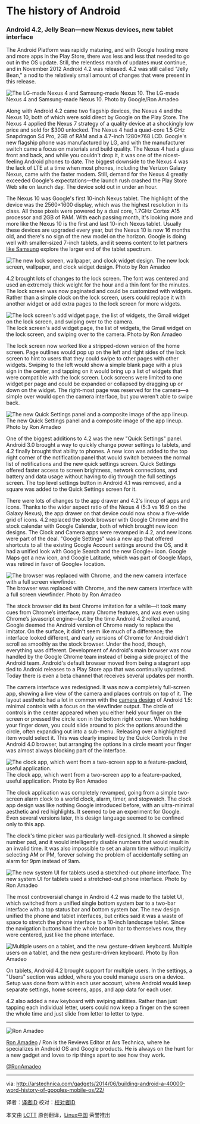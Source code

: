 The history of Android
================================================================================
### Android 4.2, Jelly Bean—new Nexus devices, new tablet interface ###

The Android Platform was rapidly maturing, and with Google hosting more and more apps in the Play Store, there was less and less that needed to go out in the OS update. Still, the relentless march of updates must continue, and in November 2012 Android 4.2 was released. 4.2 was still called "Jelly Bean," a nod to the relatively small amount of changes that were present in this release. 

![The LG-made Nexus 4 and Samsung-made Nexus 10.](http://cdn.arstechnica.net/wp-content/uploads/2014/03/unnamed.jpg)
The LG-made Nexus 4 and Samsung-made Nexus 10.
Photo by Google/Ron Amadeo

Along with Android 4.2 came two flagship devices, the Nexus 4 and the Nexus 10, both of which were sold direct by Google on the Play Store. The Nexus 4 applied the Nexus 7 strategy of a quality device at a shockingly low price and sold for $300 unlocked. The Nexus 4 had a quad-core 1.5 GHz Snapdragon S4 Pro, 2GB of RAM and a 4.7-inch 1280×768 LCD. Google's new flagship phone was manufactured by LG, and with the manufacturer switch came a focus on materials and build quality. The Nexus 4 had a glass front and back, and while you couldn't drop it, it was one of the nicest-feeling Android phones to date. The biggest downside to the Nexus 4 was the lack of LTE at a time when most phones, including the Verizon Galaxy Nexus, came with the faster modem. Still, demand for the Nexus 4 greatly exceeded Google's expectations—the launch rush crashed the Play Store Web site on launch day. The device sold out in under an hour.

The Nexus 10 was Google's first 10-inch Nexus tablet. The highlight of the device was the 2560×1600 display, which was the highest resolution in its class. All those pixels were powered by a dual core, 1.7GHz Cortex A15 processor and 2GB of RAM. With each passing month, it's looking more and more like the Nexus 10 is the first and last 10-inch Nexus tablet. Usually these devices are upgraded every year, but the Nexus 10 is now 16 months old, and there's no sign of the new model on the horizon. Google is doing well with smaller-sized 7-inch tablets, and it seems content to let partners [like Samsung][1] explore the larger end of the tablet spectrum.

![The new lock screen, wallpaper, and clock widget design.](http://cdn.arstechnica.net/wp-content/uploads/2014/03/JBvsjb.jpg)
The new lock screen, wallpaper, and clock widget design.
Photo by Ron Amadeo

4.2 brought lots of changes to the lock screen. The font was centered and used an extremely thick weight for the hour and a thin font for the minutes. The lock screen was now paginated and could be customized with widgets. Rather than a simple clock on the lock screen, users could replace it with another widget or add extra pages to the lock screen for more widgets.

![The lock screen's add widget page, the list of widgets, the Gmail widget on the lock screen, and swiping over to the camera.](http://cdn.arstechnica.net/wp-content/uploads/2014/03/locksc2reen.jpg)
The lock screen's add widget page, the list of widgets, the Gmail widget on the lock screen, and swiping over to the camera.
Photo by Ron Amadeo

The lock screen now worked like a stripped-down version of the home screen. Page outlines would pop up on the left and right sides of the lock screen to hint to users that they could swipe to other pages with other widgets. Swiping to the left would show a simple blank page with a plus sign in the center, and tapping on it would bring up a list of widgets that were compatible with the lock screen. Lock screens were limited to one widget per page and could be expanded or collapsed by dragging up or down on the widget. The right-most page was reserved for the camera—a simple over would open the camera interface, but you weren't able to swipe back.

![The new Quick Settings panel and a composite image of the app lineup.](http://cdn.arstechnica.net/wp-content/uploads/2014/03/42fix.png)
The new Quick Settings panel and a composite image of the app lineup.
Photo by Ron Amadeo

One of the biggest additions to 4.2 was the new "Quick Settings" panel. Android 3.0 brought a way to quickly change power settings to tablets, and 4.2 finally brought that ability to phones. A new icon was added to the top right corner of the notification panel that would switch between the normal list of notifications and the new quick settings screen. Quick Settings offered faster access to screen brightness, network connections, and battery and data usage without having to dig through the full settings screen. The top level settings button in Android 4.1 was removed, and a square was added to the Quick Settings screen for it.

There were lots of changes to the app drawer and 4.2's lineup of apps and icons. Thanks to the wider aspect ratio of the Nexus 4 (5:3 vs 16:9 on the Galaxy Nexus), the app drawer on that device could now show a five-wide grid of icons. 4.2 replaced the stock browser with Google Chrome and the stock calendar with Google Calendar, both of which brought new icon designs. The Clock and Camera apps were revamped in 4.2, and new icons were part of the deal. "Google Settings" was a new app that offered shortcuts to all the existing Google Account settings around the OS, and it had a unified look with Google Search and the new Google+ icon. Google Maps got a new icon, and Google Latitude, which was part of Google Maps, was retired in favor of Google+ location.

![The browser was replaced with Chrome, and the new camera interface with a full screen viewfinder.](http://cdn.arstechnica.net/wp-content/uploads/2014/03/chroemcam.jpg)
The browser was replaced with Chrome, and the new camera interface with a full screen viewfinder.
Photo by Ron Amadeo

The stock browser did its best Chrome imitation for a while—it took many cues from Chrome’s interface, many Chrome features, and was even using Chrome’s javascript engine—but by the time Android 4.2 rolled around, Google deemed the Android version of Chrome ready to replace the imitator. On the surface, it didn't seem like much of a difference; the interface looked different, and early versions of Chrome for Android didn't scroll as smoothly as the stock browser. Under the hood, though, everything was different. Development of Android's main browser was now handled by the Google Chrome team instead of being a side project of the Android team. Android's default browser moved from being a stagnant app tied to Android releases to a Play Store app that was continually updated. Today there is even a beta channel that receives several updates per month.

The camera interface was redesigned. It was now a completely full-screen app, showing a live view of the camera and places controls on top of it. The layout aesthetic had a lot in common with the [camera design][2] of Android 1.5: minimal controls with a focus on the viewfinder output. The circle of controls in the center appeared when you either held your finger on the screen or pressed the circle icon in the bottom right corner. When holding your finger down, you could slide around to pick the options around the circle, often expanding out into a sub-menu. Releasing over a highlighted item would select it. This was clearly inspired by the Quick Controls in the Android 4.0 browser, but arranging the options in a circle meant your finger was almost always blocking part of the interface.

![The clock app, which went from a two-screen app to a feature-packed, useful application.](http://cdn.arstechnica.net/wp-content/uploads/2014/03/clock-1.jpg)
The clock app, which went from a two-screen app to a feature-packed, useful application.
Photo by Ron Amadeo

The clock application was completely revamped, going from a simple two-screen alarm clock to a world clock, alarm, timer, and stopwatch. The clock app design was like nothing Google introduced before, with an ultra-minimal aesthetic and red highlights. It seemed to be an experiment for Google. Even several versions later, this design language seemed to be confined only to this app.

The clock's time picker was particularly well-designed. It showed a simple number pad, and it would intelligently disable numbers that would result in an invalid time. It was also impossible to set an alarm time without implicitly selecting AM or PM, forever solving the problem of accidentally setting an alarm for 9pm instead of 9am.

![The new system UI for tablets used a stretched-out phone interface.](http://cdn.arstechnica.net/wp-content/uploads/2014/03/tablet2.jpg)
The new system UI for tablets used a stretched-out phone interface.
Photo by Ron Amadeo

The most controversial change in Android 4.2 was made to the tablet UI, which switched from a unified single bottom system bar to a two-bar interface with a top status bar and bottom system bar. The new design unified the phone and tablet interfaces, but critics said it was a waste of space to stretch the phone interface to a 10-inch landscape tablet. Since the navigation buttons had the whole bottom bar to themselves now, they were centered, just like the phone interface.

![Multiple users on a tablet, and the new gesture-driven keyboard.](http://cdn.arstechnica.net/wp-content/uploads/2014/03/2014-03-06-14.55.png)
Multiple users on a tablet, and the new gesture-driven keyboard.
Photo by Ron Amadeo

On tablets, Android 4.2 brought support for multiple users. In the settings, a "Users" section was added, where you could manage users on a device. Setup was done from within each user account, where Android would keep separate settings, home screens, apps, and app data for each user.

4.2 also added a new keyboard with swiping abilities. Rather than just tapping each individual letter, users could now keep a finger on the screen the whole time and just slide from letter to letter to type.

----------

![Ron Amadeo](http://cdn.arstechnica.net/wp-content//uploads/authors/ron-amadeo-sq.jpg)

[Ron Amadeo][a] / Ron is the Reviews Editor at Ars Technica, where he specializes in Android OS and Google products. He is always on the hunt for a new gadget and loves to rip things apart to see how they work.

[@RonAmadeo][t]

--------------------------------------------------------------------------------

via: http://arstechnica.com/gadgets/2014/06/building-android-a-40000-word-history-of-googles-mobile-os/22/

译者：[译者ID](https://github.com/译者ID) 校对：[校对者ID](https://github.com/校对者ID)

本文由 [LCTT](https://github.com/LCTT/TranslateProject) 原创翻译，[Linux中国](http://linux.cn/) 荣誉推出

[1]:http://arstechnica.com/gadgets/2014/01/hands-on-with-samsungs-notepro-and-tabpro-new-screen-sizes-and-magazine-ui/
[2]:http://cdn.arstechnica.net/wp-content/uploads/2013/12/device-2013-12-26-11016071.png
[a]:http://arstechnica.com/author/ronamadeo
[t]:https://twitter.com/RonAmadeo